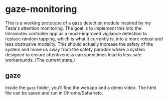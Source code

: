 # gaze-monitoring

This is a working prototype of a gaze detection module inspired by my Tesla's attention monitoring. The goal is to implement this into the Intramotev controller app as a much-improved vigilance detection to replace random tapping, which is what it currently is, into a more robust and less obstrusive modality. This should actually increase the safety of the system and move us away from the safety paradox where a system designed to ensure attentiveness can sometimes lead to less safe workarounds. (The current state.)

## gaze

Inside the `gaze` folder, you'll find the webapp and a demo video. The html file can be saved and run in Chrome/Safari/etc. 
